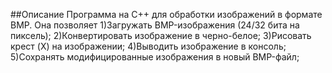 ##Описание
Программа на C++ для обработки изображений в формате BMP. Она позволяет 1)Загружать BMP-изображения (24/32 бита на пиксель); 2)Конвертировать изображение в черно-белое; 3)Рисовать крест (X) на изображении; 4)Выводить изображение в консоль; 5)Сохранять модифицированные изображения в новый BMP-файл;
